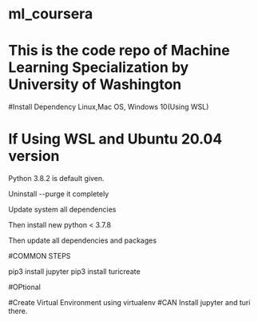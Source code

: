# ml_coursera
# This is the code repo of Machine Learning Specialization by University of Washington

#Install Dependency
Linux,Mac OS,
Windows 10(Using WSL)

# If Using WSL and Ubuntu 20.04 version

Python 3.8.2 is default given.

Uninstall --purge it completely

Update system all dependencies

Then install new python < 3.7.8

Then update all dependencies and packages

#COMMON STEPS

pip3 install jupyter
pip3 install turicreate

#OPtional  


#Create Virtual Environment using virtualenv
#CAN Install jupyter and turi there.

